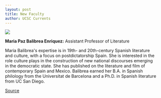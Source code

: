 ```yaml
---
layout: post
title: New Faculty
author: UCSC Currents
---
```


![][2]

**Maria Paz Balibrea Enriquez:** Assistant Professor of Literature

Maria Balibrea's expertise is in 19th- and 20th-century Spanish literature and culture, with a focus on postdictatorship Spain. She is interested in the role culture plays in the construction of new national discourses emerging in the democratic state. She has published on the literature and film of contemporary Spain and Mexico. Balibrea earned her B.A. in Spanish philology from the Universitat de Barcelona and a Ph.D. in Spanish literature from UC San Diego.

[2]: http://www1.ucsc.edu/oncampus/art/balibrea_maria.gif

[Source](http://www1.ucsc.edu/oncampus/currents/97-98/01-05/newfac.htm "Permalink to New Faculty: Maria Balibrea: 01-05-98")
